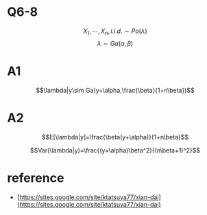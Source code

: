# Q6-8

$$X_1,\cdots,X_n,i.i.d.\sim Po(\lambda)$$
$$\lambda\sim Ga(\alpha,\beta)$$

# A1

$$\lambda|y\sim Ga(y+\alpha,\frac{\beta}{1+n\beta})$$

# A2

$$E[\lambda|y]=\frac{\beta(y+\alpha)}{1+n\beta}$$

$$Var(\lambda|y)=\frac{(y+\alpha)\beta^2}{(n\beta+1)^2}$$

# reference

* [https://sites.google.com/site/ktatsuya77/xian-dai](https://sites.google.com/site/ktatsuya77/xian-dai)